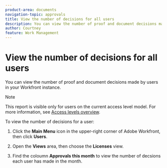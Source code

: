 ```yaml
---
product-area: documents
navigation-topic: approvals
title: View the number of decisions for all users
description: You can view the number of proof and document decisions made by users in your Workfront instance.
author: Courtney
feature: Work Management
---
```


# View the number of decisions for all users

You can view the number of proof and document decisions made by users in your Workfront instance.

>[!NOTE]
>
>This report is visible only for users on the current access level model. For more information, see [Access levels overview](/help/quicksilver/administration-and-setup/add-users/how-access-levels-work/access-level-overview.md).

To view the number of decisions for a user: 

1. Click the **Main Menu** icon in the upper-right corner of Adobe Workfront, then click **Users**. 

1. Open the **Views** area, then choose the **Licenses** view. 

1. Find the coloumn **Approvals this month** to view the number of decsions each user has made in the month.

